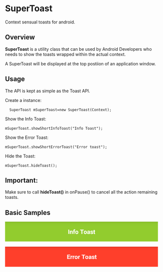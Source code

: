 SuperToast
==========

Context sensual toasts for android.

Overview
--------
**SuperToast** is a utility class that can be used by Android Developers who needs to show the toasts wrapped within the actual context. 

A SuperToast will be displayed at the top postiion of an application window.

Usage 
--------
The API is kept as simple as the Toast API.

Create a instance:

      SuperToast mSuperToast=new SuperToast(Context);

Show the Info Toast: 

    mSuperToast.showShortInfoToast("Info Toast");

Show the Error Toast:

    mSuperToast.showShortErrorToast("Error toast");

Hide the Toast:

    mSuperToast.hideToast();

Important:
--------
Make sure to call **hideToast()** in onPause() to cancel all the action remaining toasts.

Basic Samples
--------

![Info Toast](https://github.com/nrk1989/SuperToast/blob/master/Resources/Toast_Info.png)

![Error Toast](https://github.com/nrk1989/SuperToast/blob/master/Resources/Toast_Error.png)
